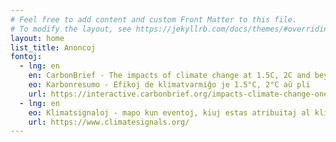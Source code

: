 ```yaml
---
# Feel free to add content and custom Front Matter to this file.
# To modify the layout, see https://jekyllrb.com/docs/themes/#overriding-theme-defaults
layout: home
list_title: Anoncoj
fontoj:
  - lng: en
    en: CarbonBrief - The impacts of climate change at 1.5C, 2C and beyond
    eo: Karbonresumo - Efikoj de klimatvarmiĝo je 1.5°C, 2°C aŭ pli
    url: https://interactive.carbonbrief.org/impacts-climate-change-one-point-five-degrees-two-degrees/
  - lng: en
    eo: Klimatsignaloj - mapo kun eventoj, kiuj estas atribuitaj al klimatŝanĝiĝo
    url: https://www.climatesignals.org/
---
```


<object data="karbon-efikoj.svg" type="image/svg+xml">


